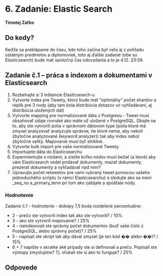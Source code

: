 # 6. Zadanie: Elastic Search

**Timotej Zaťko**

## Do kedy?

Keďže sa preklápame do času, kde toho začína byť veľa aj z pohľadu ostatným predmetov a diplomoviek, toto aj ďalšie zadanie (obe sú Elasticsearch) bude mať spoločný čas odovzdania a to je 4.12. 23:59.

## Zadanie č.1 – práca s indexom a dokumentami v Elasticsearch

1. Rozbehajte si 3 inštancie Elasticsearch-u
2. Vytvorte index pre Tweety, ktorý bude mať “optimálny“ počet shardov a replík pre 3 nody
(aby tam bola distribúcia dotazov vo vyhľadávaní, aj distribúcia uložených dát)
3. Vytvorte mapping pre normalizované dáta z Postgresu - Tweet musí obsahovať údaje rovnaké ako máte už uložené v PostgreSQL. Dbajte na to, aby ste vytvorili polia v správnom dátovom type (polia ktoré má zmysel analyzovať analyzujte správne, tie ktoré nemá, aby neboli zbytočne analyzované (keyword analyzer)) tak aby index nebol zbytočne veľký. Mapovanie musí byť striktné.
4. Vytvorte bulk import pre vaše normalizované Tweety.
5. Importujete dáta do Elasticsearchu
6. Experimentujte s nódami, a zistite koľko nódov musí bežať (a ktoré) aby vám Elasticsearch vedel pridávať dokumenty, mazať dokumenty, prezerať dokumenty a vyhľadávať nad nimi?
7. Upravujte počet retweetov pre vami vybraný tweet pomocou vašeho jednoduchého
scriptu (v rámci Elasticsearchu) a sledujte ako sa mení _seq_no a_primary_term pri tom ako zabíjate a spúšťate nódy.

### Hodnotenie

Zadanie č.1 - hodnotenie - dokopy 7,5 boda rozdelené percentuálne:

- 2 - prečo ste vytvorili index tak ako ste vytvorili? / 10%
- 3 - ako ste vytvorili mapovanie? / 25%
- 4 - naindexovali ste správny počet dokumentov (buď vaše číslo z PostgreSQL, alebo správny
počet)? / 25%
- 5 - napísali ste skript tak aby dával zmysel (je ten kód �� alebo ��)? / 15%
- 6 + 7 napíšte v skratke aké prípady ste si definovali a prečo. Popísali ste výstupy
zmysluplne? Tj. oťukali ste si ako to funguje? / 25%

## Odpovede

